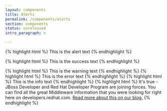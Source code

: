 ```yaml
---
layout: components
title: Alerts
permalink: /components/alerts
section: components
status: unreleased
intro_paragraph: >

---
```


{% highlight html %}
  <dp-alert heading="Alert with a Heading:">This is the alert text</dp-alert>
{% endhighlight %}

{% highlight html %}
  <dp-alert type="success" heading="Success Heading:">This is the success text</dp-alert>
{% endhighlight %}

{% highlight html %}
  <dp-alert type="warning" heading="Warning Heading:">This is the warning text</dp-alert>
{% endhighlight %}
{% highlight html %}
  <dp-alert type="error" heading="Error Heading:">This is the error text</dp-alert>
{% endhighlight %}
{% highlight html %}
  <dp-alert type="info" heading="Info Heading:">This is the info text</dp-alert>
{% endhighlight %}
{% highlight html %}
  <dp-alert type="info" size="xl" heading="Welcome jboss.org members!">It's true - JBoss Developer and Red Hat Developer Program are joining forces. You can find all the great Middleware information that you were looking for right here on developers.redhat.com. <a href="https://developer.jboss.org/blogs/mark.little/2017/08/31/we-are-moving?_sscc=t">Read more about this on our blog.</a></dp-alert>
{% endhighlight %}
